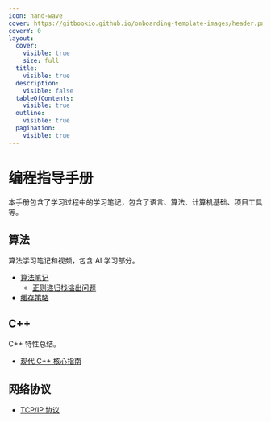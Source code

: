 ```yaml
---
icon: hand-wave
cover: https://gitbookio.github.io/onboarding-template-images/header.png
coverY: 0
layout:
  cover:
    visible: true
    size: full
  title:
    visible: true
  description:
    visible: false
  tableOfContents:
    visible: true
  outline:
    visible: true
  pagination:
    visible: true
---
```


# 编程指导手册

本手册包含了学习过程中的学习笔记，包含了语言、算法、计算机基础、项目工具等。

## 算法

算法学习笔记和视频，包含 AI 学习部分。

- [算法笔记](./Algorithms/README.md)
  - [正则递归栈溢出问题](./Algorithms/regexp_err.md)
- [缓存策略](./Algorithms/cache.md)

## C++

C++ 特性总结。

- [现代 C++ 核心指南](./C++/README.md)

## 网络协议

- [TCP/IP 协议](./Network/README.md)

